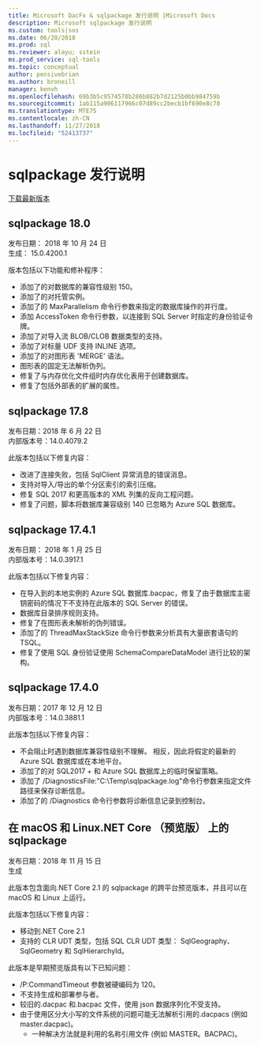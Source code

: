 ```yaml
---
title: Microsoft DacFx & sqlpackage 发行说明 |Microsoft Docs
description: Microsoft sqlpackage 发行说明
ms.custom: tools|sos
ms.date: 06/20/2018
ms.prod: sql
ms.reviewer: alayu; sstein
ms.prod_service: sql-tools
ms.topic: conceptual
author: pensivebrian
ms.author: broneill
manager: kenvh
ms.openlocfilehash: 69b3b5c9574578b286b882b7d2125b0bb984759b
ms.sourcegitcommit: 1ab115a906117966c07d89cc2becb1bf690e8c78
ms.translationtype: MTE75
ms.contentlocale: zh-CN
ms.lasthandoff: 11/27/2018
ms.locfileid: "52413737"
---
```

# <a name="sqlpackage-release-notes"></a>sqlpackage 发行说明

[下载最新版本](sqlpackage-download.md)

## <a name="sqlpackage-180"></a>sqlpackage 18.0

发布日期： 2018 年 10 月 24 日  
生成： 15.0.4200.1 

版本包括以下功能和修补程序：

- 添加了的对数据库的兼容性级别 150。
- 添加了的对托管实例。
- 添加了的 MaxParallelism 命令行参数来指定的数据库操作的并行度。
- 添加 AccessToken 命令行参数，以连接到 SQL Server 时指定的身份验证令牌。
- 添加了对导入流 BLOB/CLOB 数据类型的支持。
- 添加了对标量 UDF 支持 INLINE 选项。
- 添加了的对图形表 'MERGE' 语法。
- 图形表的固定无法解析伪列。
- 修复了与内存优化文件组时内存优化表用于创建数据库。
- 修复了包括外部表的扩展的属性。

## <a name="sqlpackage-178"></a>sqlpackage 17.8

发布日期：2018 年 6 月 22 日  
内部版本号：14.0.4079.2  

此版本包括以下修复内容：

- 改进了连接失败，包括 SqlClient 异常消息的错误消息。
- 支持对导入/导出的单个分区索引的索引压缩。
- 修复 SQL 2017 和更高版本的 XML 列集的反向工程问题。
- 修复了问题，脚本将数据库兼容级别 140 已忽略为 Azure SQL 数据库。

## <a name="sqlpackage-1741"></a>sqlpackage 17.4.1

发布日期： 2018 年 1 月 25 日  
内部版本号：14.0.3917.1

此版本包括以下修复内容：

- 在导入到的本地实例的 Azure SQL 数据库.bacpac，修复了由于数据库主密钥密码的情况下不支持在此版本的 SQL Server 的错误。
- 数据库目录排序规则支持。
- 修复了在图形表未解析的伪列错误。
- 添加了的 ThreadMaxStackSize 命令行参数来分析具有大量嵌套语句的 TSQL。
- 修复了使用 SQL 身份验证使用 SchemaCompareDataModel 进行比较的架构。

## <a name="sqlpackage-1740"></a>sqlpackage 17.4.0

发布日期：2017 年 12 月 12 日  
内部版本号：14.0.3881.1

此版本包括以下修复内容：

- 不会阻止时遇到数据库兼容性级别不理解。 相反，因此将假定的最新的 Azure SQL 数据库或在本地平台。
- 添加了的对 SQL2017 + 和 Azure SQL 数据库上的临时保留策略。
- 添加了 /DiagnosticsFile:"C:\Temp\sqlpackage.log"命令行参数来指定文件路径来保存诊断信息。
- 添加了的 /Diagnostics 命令行参数将诊断信息记录到控制台。

## <a name="sqlpackage-on-macos-and-linux-net-core-preview"></a>在 macOS 和 Linux.NET Core （预览版） 上的 sqlpackage

发布日期：2018 年 11 月 15 日  
生成

此版本包含面向.NET Core 2.1 的 sqlpackage 的跨平台预览版本，并且可以在 macOS 和 Linux 上运行。 

此版本包括以下修复内容：

- 移动到.NET Core 2.1 
- 支持的 CLR UDT 类型，包括 SQL CLR UDT 类型： SqlGeography、 SqlGeometry 和 SqlHierarchyId。

此版本是早期预览版具有以下已知问题：

- /P:CommandTimeout 参数被硬编码为 120。
- 不支持生成和部署参与者。
- 较旧的.dacpac 和.bacpac 文件，使用 json 数据序列化不受支持。
- 由于使用区分大小写的文件系统的问题可能无法解析引用的.dacpacs (例如 master.dacpac)。
  - 一种解决方法就是利用的名称引用文件 (例如 MASTER。BACPAC)。
